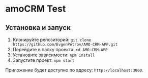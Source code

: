 # amoCRM Test

## Установка и запуск

1. Клонируйте репозиторий: `git clone https://github.com/EvgenPetrov/AMO-CRM-APP.git`
2. Перейдите в папку проекта: `cd AMO-CRM-APP`
3. Установите зависимости: `npm install`
4. Запустите проект: `npm start`

Приложение будет доступно по адресу: `http://localhost:3000`.
